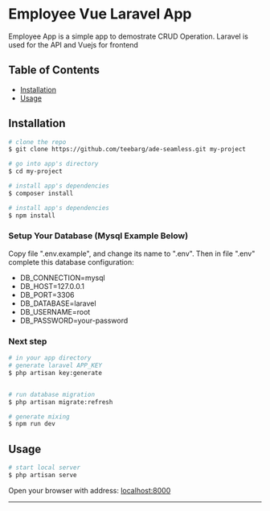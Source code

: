 # Employee Vue Laravel App 

Employee App is a simple app to demostrate CRUD Operation. Laravel is used for the API and Vuejs for frontend

## Table of Contents

* [Installation](#installation)
* [Usage](#Usage)

## Installation

``` bash
# clone the repo
$ git clone https://github.com/teebarg/ade-seamless.git my-project

# go into app's directory
$ cd my-project

# install app's dependencies
$ composer install

# install app's dependencies
$ npm install
```

### Setup Your Database (Mysql Example Below)

Copy file ".env.example", and change its name to ".env".
Then in file ".env" complete this database configuration:
* DB_CONNECTION=mysql
* DB_HOST=127.0.0.1
* DB_PORT=3306
* DB_DATABASE=laravel
* DB_USERNAME=root
* DB_PASSWORD=your-password

### Next step

``` bash
# in your app directory
# generate laravel APP_KEY
$ php artisan key:generate


# run database migration
$ php artisan migrate:refresh

```

``` bash
# generate mixing
$ npm run dev

```

## Usage

``` bash
# start local server
$ php artisan serve

```

Open your browser with address: [localhost:8000](localhost:8000)

--- 
